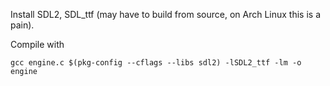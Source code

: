 Install SDL2, SDL_ttf (may have to build from source, on Arch Linux this is a 
pain).

Compile with

```
gcc engine.c $(pkg-config --cflags --libs sdl2) -lSDL2_ttf -lm -o engine
```
